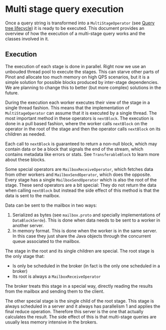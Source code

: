 # Multi stage query execution

Once a query string is transformed into a `MultiStageOperator` (see [Query tree lifecycle](tree-lifecycle.md)) it
is ready to be executed.
This document provides an overview of how the execution of a multi-stage query works and the classes involved in it. 

## Execution

The execution of each stage is done in parallel.
Right now we use an unbouded thread pool to execute the stages.
This can starve other parts of Pinot and allocate too much memory on high QPS scenarios, but it is a simple solution
for possible blocks produced by inter-stage dependencies.
We are planning to change this to better (but more complex) solutions in the future.

During the execution each worker executes their view of the stage in a single thread fashion.
This means that the implementation of `MultiStageOperator` can assume that it is executed by a single thread.
The most important method in these operators is `nextBlock`.
The execution is done in a pull based fashion, where the worker calls `nextBlock` on the operator in the root of
the stage and then the operator calls `nextBlock` on its children as needed.

Each call to `nextBlock` is guaranteed to return a non-null block, which may contain data or be a block that signals
the end of the stream, which contains metadata like errors or stats.
See `TransferableBlock` to learn more about these blocks.

Some special operators are `MailboxReceiveOperator`, which fetches data from other workers and `MailboxSendOperator`,
which does the opposite.
Every stage has a single `MailboxSendOperator` which is also the root of the stage.
These send operators are a bit special: They do not return the data when calling `nextBlock` but instead the side effect
of this method is that the data is sent to the mailbox.

Data can be sent to the mailbox in two ways:
1. Serialized as bytes (see `mailbox.proto` and specially implementations of `DataBlockSerde`). This is done when data
   needs to be sent to a worker in another server.
2. In memory format. This is done when the worker is in the same server. In this case they just share the Java objects
   through the concurrent queue associated to the mailbox.

The stage in the root and its single children are special.
The root stage is the only stage that:
- Is only be scheduled in the broker (in fact is the only one scheduled in a broker)
- Its root is always a `MailboxReceiveOperator`

The broker treats this stage in a special way, directly reading the results from the mailbox and sending them to the
client.

The other special stage is the single child of the root stage.
This stage is always scheduled in a server and it always has parallelism 1 and applies the final reduce operation.
Therefore this server is the one that actually calculates the result.
The side effect of this is that multi-stage queries are usually less memory intensive in the brokers.

